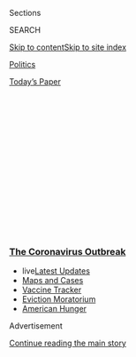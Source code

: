 <div id="app">

<div>

<div>

<div>

<div class="NYTAppHideMasthead css-1q2w90k e1suatyy0">

<div class="section css-ui9rw0 e1suatyy2">

<div class="css-eph4ug er09x8g0">

<div class="css-6n7j50">

</div>

<span class="css-1dv1kvn">Sections</span>

<div class="css-10488qs">

<span class="css-1dv1kvn">SEARCH</span>

</div>

[Skip to content](#site-content)[Skip to site
index](#site-index)

</div>

<div id="masthead-section-label" class="css-1wr3we4 eaxe0e00">

[Politics](https://www.nytimes3xbfgragh.onion/section/politics)

</div>

<div class="css-10698na e1huz5gh0">

</div>

</div>

<div id="masthead-bar-one" class="section hasLinks css-15hmgas e1csuq9d3">

<div class="css-uqyvli e1csuq9d0">

</div>

<div class="css-1uqjmks e1csuq9d1">

</div>

<div class="css-9e9ivx">

[](https://myaccount.nytimes3xbfgragh.onion/auth/login?response_type=cookie&client_id=vi)

</div>

<div class="css-1bvtpon e1csuq9d2">

[Today’s
Paper](https://www.nytimes3xbfgragh.onion/section/todayspaper)

</div>

</div>

</div>

</div>

<div data-aria-hidden="false">

<div id="site-content" data-role="main">

<div>

<div class="css-1aor85t" style="opacity:0.000000001;z-index:-1;visibility:hidden">

<div class="css-1hqnpie">

<div class="css-epjblv">

<span class="css-17xtcya">[Politics](/section/politics)</span><span class="css-x15j1o">|</span><span class="css-fwqvlz">Pfizer
Gets $1.95 Billion to Produce Coronavirus Vaccine by Year’s
End</span>

</div>

<div class="css-k008qs">

<div class="css-1iwv8en">

<span class="css-18z7m18"></span>

<div>

</div>

</div>

<span class="css-1n6z4y">https://nyti.ms/2OOem6k</span>

<div class="css-1705lsu">

<div class="css-4xjgmj">

<div class="css-4skfbu" data-role="toolbar" data-aria-label="Social Media Share buttons, Save button, and Comments Panel with current comment count" data-testid="share-tools">

  - 
  - 
  - 
  - 
    
    <div class="css-6n7j50">
    
    </div>

  - 
  - 

</div>

</div>

</div>

</div>

</div>

</div>

<div class="css-13pd83m">

<div class="css-l9svim">

### [<span class="css-pa1jbp"><span class="css-1rxm0ex">The Coronavirus</span><span class="css-1rxm0ex"> Outbreak</span></span>](https://www.nytimes3xbfgragh.onion/news-event/coronavirus?name=styln-coronavirus-national&region=TOP_BANNER&block=storyline_menu_recirc&action=click&pgtype=Article&impression_id=1a28d2e0-efba-11ea-8539-d55bbc3b7401&variant=undefined)

  - <span class="css-ousu42"><span class="css-12clwdu">live</span>[Latest
    Updates](https://www.nytimes3xbfgragh.onion/2020/09/05/world/coronavirus-covid.html?name=styln-coronavirus-national&region=TOP_BANNER&block=storyline_menu_recirc&action=click&pgtype=Article&impression_id=1a28d2e1-efba-11ea-8539-d55bbc3b7401&variant=undefined)</span>
  - <span class="css-ousu42">[Maps and
    Cases](https://www.nytimes3xbfgragh.onion/interactive/2020/us/coronavirus-us-cases.html?name=styln-coronavirus-national&region=TOP_BANNER&block=storyline_menu_recirc&action=click&pgtype=Article&impression_id=1a28f9f0-efba-11ea-8539-d55bbc3b7401&variant=undefined)</span>
  - <span class="css-ousu42">[Vaccine
    Tracker](https://www.nytimes3xbfgragh.onion/interactive/2020/science/coronavirus-vaccine-tracker.html?name=styln-coronavirus-national&region=TOP_BANNER&block=storyline_menu_recirc&action=click&pgtype=Article&impression_id=1a28f9f1-efba-11ea-8539-d55bbc3b7401&variant=undefined)</span>
  - <span class="css-ousu42">[Eviction
    Moratorium](https://www.nytimes3xbfgragh.onion/2020/09/02/your-money/eviction-moratorium-covid.html?name=styln-coronavirus-national&region=TOP_BANNER&block=storyline_menu_recirc&action=click&pgtype=Article&impression_id=1a28f9f2-efba-11ea-8539-d55bbc3b7401&variant=undefined)</span>
  - <span class="css-ousu42">[American
    Hunger](https://www.nytimes3xbfgragh.onion/interactive/2020/09/02/magazine/food-insecurity-hunger-us.html?name=styln-coronavirus-national&region=TOP_BANNER&block=storyline_menu_recirc&action=click&pgtype=Article&impression_id=1a28f9f3-efba-11ea-8539-d55bbc3b7401&variant=undefined)</span>

</div>

</div>

<div id="top-wrapper" class="css-1sy8kpn">

<div id="top-slug" class="css-l9onyx">

Advertisement

</div>

[Continue reading the main
story](#after-top)

<div class="ad top-wrapper" style="text-align:center;height:100%;display:block;min-height:250px">

<div id="top" class="place-ad" data-position="top" data-size-key="top">

</div>

</div>

<div id="after-top">

</div>

</div>

<div>

<div id="sponsor-wrapper" class="css-1hyfx7x">

<div id="sponsor-slug" class="css-19vbshk">

Supported by

</div>

[Continue reading the main
story](#after-sponsor)

<div id="sponsor" class="ad sponsor-wrapper" style="text-align:center;height:100%;display:block">

</div>

<div id="after-sponsor">

</div>

</div>

<div class="css-186x18t">

</div>

<div class="css-1vkm6nb ehdk2mb0">

# Pfizer Gets $1.95 Billion to Produce Coronavirus Vaccine by Year’s End

</div>

Two pharmaceutical companies announced a nearly $2 billion contract for
600 million doses of a vaccine, with the first 100 million promised
before the end of the year.

<div class="css-79elbk" data-testid="photoviewer-wrapper">

<div class="css-z3e15g" data-testid="photoviewer-wrapper-hidden">

</div>

<div class="css-1a48zt4 ehw59r15" data-testid="photoviewer-children">

![<span class="css-16f3y1r e13ogyst0" data-aria-hidden="true">The first
patient enrolled in Pfizer’s Covid-19 vaccine trial receiving an
injection at the University of Maryland School of Medicine in Baltimore
in
May.</span><span class="css-cnj6d5 e1z0qqy90" itemprop="copyrightHolder"><span class="css-1ly73wi e1tej78p0">Credit...</span><span><span>University
of Maryland School of Medicine, via Associated
Press</span></span></span>](https://static01.graylady3jvrrxbe.onion/images/2020/07/22/us/politics/22dc-virus-vaccine/merlin_174113568_f0395436-1ab7-4df9-86d6-fd1b39b08578-articleLarge.jpg?quality=75&auto=webp&disable=upscale)

</div>

</div>

<div class="css-18e8msd">

<div class="css-vp77d3 epjyd6m0">

<div class="css-1baulvz">

By [<span class="css-1baulvz" itemprop="name">Noah
Weiland</span>](https://www.nytimes3xbfgragh.onion/by/noah-weiland),
[<span class="css-1baulvz" itemprop="name">Denise
Grady</span>](https://www.nytimes3xbfgragh.onion/by/denise-grady) and
[<span class="css-1baulvz last-byline" itemprop="name">David E.
Sanger</span>](https://www.nytimes3xbfgragh.onion/by/david-e-sanger)

</div>

</div>

  - 
    
    <div class="css-ld3wwf e16638kd2">
    
    Published July 22, 2020Updated July 30,
    2020
    
    </div>

  - 
    
    <div class="css-4xjgmj">
    
    <div class="css-pvvomx" data-role="toolbar" data-aria-label="Social Media Share buttons, Save button, and Comments Panel with current comment count" data-testid="share-tools">
    
      - 
      - 
      - 
      - 
        
        <div class="css-6n7j50">
        
        </div>
    
      - 
      - 
    
    </div>
    
    </div>

</div>

</div>

<div class="section meteredContent css-1r7ky0e" name="articleBody" itemprop="articleBody">

<div class="css-1fanzo5 StoryBodyCompanionColumn">

<div class="css-53u6y8">

WASHINGTON — As nations around the world race to lock up [coronavirus
vaccines](https://www.nytimes3xbfgragh.onion/2020/07/27/health/moderna-vaccine-covid.html)
even before they are ready, the Trump administration on Wednesday made
one of the largest investments yet, announcing a nearly $2 billion
contract with
[Pfizer](https://www.nytimes3xbfgragh.onion/2020/07/27/health/moderna-vaccine-covid.html)
and a German biotechnology company for 100 million doses by December.

The contract is part of what the White House calls the Warp Speed
project, an effort to drastically shorten the time it would take to
manufacture and distribute a working
[vaccine](https://www.nytimes3xbfgragh.onion/2020/07/22/upshot/vaccine-coronavirus-government-purchase.html).
So far, the United States has put money into more than a half dozen
efforts, hoping to build manufacturing ability for an eventual
breakthrough.

Europe has a parallel effort underway. Germany recently took a 23
percent stake in a German firm, CureVac, that [President Trump once
tried to
lure](https://www.nytimes3xbfgragh.onion/2020/03/15/world/europe/cornonavirus-vaccine-us-germany.html)
to American shores in hopes that its vaccine, if successful, would be
distributed in the United States first. A [European-led fund-raising
effort in
May](https://www.nytimes3xbfgragh.onion/2020/05/04/world/europe/eu-coronavirus-vaccine.html)
brought $8 billion in pledges from the world’s governments,
philanthropists and leaders for coronavirus vaccine research, even with
the United States sitting out the conference.

China, meantime, has militarized the effort: Researchers associated with
the Academy of Military Medical Sciences have developed one of China’s
leading vaccine candidates, and another Chinese firm, Sinopharm Group,
announced in June that it was beginning Phase 3 trials in the United
Arab Emirates.

</div>

</div>

<div class="css-1fanzo5 StoryBodyCompanionColumn">

<div class="css-53u6y8">

The Pfizer contract, an agreement to ensure the pharmaceutical giant has
a market for its work, is the biggest splash yet by the Americans. No
vaccine has yet been developed, and it is not clear whether the Pfizer
version will work. But if the vaccine being produced by Pfizer and
BioNTech, the German firm, proves to be safe and effective in clinical
trials, the companies say they could manufacture those first 100 million
doses by the end of the year.

Under [the
arrangement](https://www.businesswire.com/news/home/20200722005438/en/Pfizer-BioNTech-Announce-Agreement-U.S.-Government-600),
the federal government would obtain that first batch for $1.95 billion,
or about $20 a dose, with the rights to acquire up to 500 million more,
or 600 million total. Americans would receive the vaccine for free.
Before it could be distributed, it would need emergency approval by the
Food and Drug Administration. But the U.S. government does not pay the
nearly $2 billion until the drug is approved and the first 100 million
doses are delivered.

Pfizer said that large-scale safety and efficacy trials were to begin
this month, with regulatory review set for as early as October, although
nothing was guaranteed.

“Depending on success in clinical trials, today’s agreement will enable
the delivery of approximately 100 million doses of vaccine being
developed by Pfizer and BioNTech,” Alex M. Azar II, the health
secretary, said in a statement announcing the deal.

On Monday, Pfizer and
[AstraZeneca](https://www.nytimes3xbfgragh.onion/2020/05/21/health/coronavirus-vaccine-astrazeneca.html),
a British-Swedish drug company developing a potential
[vaccine](https://www.nytimes3xbfgragh.onion/interactive/2020/06/09/magazine/covid-vaccine.html)
with Oxford University, [released
data](https://www.nytimes3xbfgragh.onion/2020/07/20/world/covid-coronavirus-vaccine.html)
suggesting that their vaccines could stimulate strong immune responses
with only minor side effects.

</div>

</div>

<div class="css-1fanzo5 StoryBodyCompanionColumn">

<div class="css-53u6y8">

But unlike AstraZeneca, which has also obtained funding from the U.S.
government, Pfizer did not receive a contract for its earlier research
and development efforts — only for the doses and their
distribution.

<div id="NYT_MAIN_CONTENT_1_REGION" class="css-9tf9ac">

<div>

<div id="styln-covid-updates-world" class="section interactive-content interactive-size-medium css-1ftcdic">

<div class="css-17ih8de interactive-body">

<div id="styln-briefing-block" data-asset-id="QXJ0aWNsZTpueXQ6Ly9hcnRpY2xlLzI5YzI0NTk0LWYzYTUtNTQ2ZS1hMWNmLWFkZWYxODdiZTJiOQ==">

<div class="briefing-block-header-section">

# [Latest Updates: The Coronavirus Outbreak](https://www.nytimes3xbfgragh.onion/2020/09/04/world/covid-19-coronavirus.html?action=click&pgtype=Article&state=default&region=MAIN_CONTENT_1&context=storylines_live_updates)

<div class="briefing-block-ts">

Updated 2020-09-05T12:05:40.998Z

</div>

</div>

  - [Research connects vaping to a higher chance of catching the virus —
    and suffering its worst
    effects.](https://www.nytimes3xbfgragh.onion/2020/09/04/world/covid-19-coronavirus.html?action=click&pgtype=Article&state=default&region=MAIN_CONTENT_1&context=storylines_live_updates#link-1654f6ad)
  - [Another college football game won’t be played as
    planned.](https://www.nytimes3xbfgragh.onion/2020/09/04/world/covid-19-coronavirus.html?action=click&pgtype=Article&state=default&region=MAIN_CONTENT_1&context=storylines_live_updates#link-52e4198a)
  - [Pharmaceutical companies plan a joint pledge on safety standards as
    they move vaccines to the
    marketplace.](https://www.nytimes3xbfgragh.onion/2020/09/04/world/covid-19-coronavirus.html?action=click&pgtype=Article&state=default&region=MAIN_CONTENT_1&context=storylines_live_updates#link-181cef0)

<div class="briefing-block-footer">

<div class="briefing-block-footer-meta">

[See more
updates](https://www.nytimes3xbfgragh.onion/2020/09/04/world/covid-19-coronavirus.html?action=click&pgtype=Article&state=default&region=MAIN_CONTENT_1&context=storylines_live_updates)

</div>

<div class="briefing-block-briefinglinks">

<span>More live coverage:</span>
[Markets](https://www.nytimes3xbfgragh.onion/live/2020/09/04/business/stock-market-today-coronavirus?action=click&pgtype=Article&state=default&region=MAIN_CONTENT_1&context=storylines_live_updates)

</div>

</div>

</div>

</div>

</div>

</div>

</div>

By refusing funding up until now, Pfizer was able to avoid drawn-out
contractual negotiations and get its vaccine to trials, company
officials say.

“We didn’t accept the federal government funding solely for the reason
that we wanted to be able to move as quickly as possible with our
vaccine candidate into the clinic,” John Young, Pfizer’s chief business
officer, said on Tuesday at [a congressional
hearing](https://www.nytimes3xbfgragh.onion/2020/07/21/health/covid-19-vaccine-coronavirus-moderna-pfizer.html)
with executives from five vaccine manufacturers.

Pfizer and BioNTech are developing a
[vaccine](https://www.nytimes3xbfgragh.onion/2020/05/15/us/politics/coronavirus-vaccine-timeline.html)
candidate that uses genetic material from the virus, [known as messenger
RNA](https://www.nytimes3xbfgragh.onion/2020/05/05/health/pfizer-vaccine-coronavirus.html),
to stimulate the immune system without making the recipient sick. The
technology can create a vaccine quickly, but has not yet produced one
that has been approved and
marketed.

[Moderna](https://www.nytimes3xbfgragh.onion/2020/07/27/health/moderna-vaccine-covid.html),
a Massachusetts biotech company, received $483 million from the U.S.
government for its vaccine development and is also using mRNA
technology. By putting the might of an industry giant behind it, Pfizer
is making the technology mainstream.

<div id="NYT_MAIN_CONTENT_2_REGION" class="css-9tf9ac">

<div>

</div>

</div>

The lack of a track record has prompted some skepticism about this
approach, but Dr. Kathrin Jansen, a senior vice president and the head
of vaccine research and development at Pfizer, dismissed the criticism.

“That’s not a scientific mind-set — that just because it’s new, it will
fail,” she said in an interview.

</div>

</div>

<div class="css-1fanzo5 StoryBodyCompanionColumn">

<div class="css-53u6y8">

Earlier in her career, Dr. Jansen worked for Merck, where she led its
development of a vaccine to prevent cervical cancer, which is caused by
a virus. The vaccine, Gardasil, has been successful. It, too, used a
technology that was new at the time and faced considerable skepticism.

Dr. Jansen said Pfizer had placed its bet on messenger RNA not just
because the technology could produce a vaccine quickly, but also because
its review of previous work by BioNTech on experimental cancer vaccines
suggested the approach could cause a powerful immune response. Before
the coronavirus pandemic, the two companies had been collaborating on
flu vaccines.

Vaccines using mRNA consist of genetic material from part of the virus,
encased in tiny particles made of fat that help it get into human cells.
The messenger RNA then prompts the cells to churn out a tiny piece of
the virus, causing the immune system to attack the real virus if the
person is exposed. In essence, the patient’s cells become factories for
a harmless fragment of the virus.

These vaccines set off several different kinds of immune responses, Dr.
Jansen said, which is important because scientists do not know yet which
type will be most potent against the coronavirus.

Dr. Jansen described making such a vaccine as a clean, fast process that
required a relatively small footprint to produce many
doses.

<div id="NYT_MAIN_CONTENT_3_REGION" class="css-9tf9ac">

<div>

<div id="styln-prism-freeform-1594220623585" class="section interactive-content interactive-size-medium css-1ftcdic">

<div class="css-17ih8de interactive-body">

<div id="prism-freeform-block-62914" class="css-19mumt8" data-role="complementary" data-storyline="The Coronavirus Outbreak" data-truncated="true" tabindex="0">

<div class="css-a8d9oz">

<div class="css-eb027h">

[](https://www.nytimes3xbfgragh.onion/news-event/coronavirus?action=click&pgtype=Article&state=default&region=MAIN_CONTENT_3&context=storylines_faq)

### The Coronavirus Outbreak ›

#### Frequently Asked Questions

Updated September 4, 2020

  - #### What are the symptoms of coronavirus?
    
      - In the beginning, the coronavirus [seemed like it was primarily
        a respiratory
        illness](https://www.nytimes3xbfgragh.onion/article/coronavirus-facts-history.html?action=click&pgtype=Article&state=default&region=MAIN_CONTENT_3&context=storylines_faq#link-6817bab5) —
        many patients had fever and chills, were weak and tired, and
        coughed a lot, though some people don’t show many symptoms at
        all. Those who seemed sickest had pneumonia or acute respiratory
        distress syndrome and received supplemental oxygen. By now,
        doctors have identified many more symptoms and syndromes. In
        April, [the C.D.C. added to the list of early
        signs](https://www.nytimes3xbfgragh.onion/2020/04/27/health/coronavirus-symptoms-cdc.html?action=click&pgtype=Article&state=default&region=MAIN_CONTENT_3&context=storylines_faq) sore
        throat, fever, chills and muscle aches. Gastrointestinal upset,
        such as diarrhea and nausea, has also been observed. Another
        telltale sign of infection may be a sudden, profound diminution
        of one’s [sense of smell and
        taste.](https://www.nytimes3xbfgragh.onion/2020/03/22/health/coronavirus-symptoms-smell-taste.html?action=click&pgtype=Article&state=default&region=MAIN_CONTENT_3&context=storylines_faq) Teenagers
        and young adults in some cases have developed painful red and
        purple lesions on their fingers and toes — nicknamed “Covid toe”
        — but few other serious symptoms.

  - #### Why is it safer to spend time together outside?
    
      - [Outdoor
        gatherings](https://www.nytimes3xbfgragh.onion/2020/05/15/us/coronavirus-what-to-do-outside.html?action=click&pgtype=Article&state=default&region=MAIN_CONTENT_3&context=storylines_faq) lower
        risk because wind disperses viral droplets, and sunlight can
        kill some of the virus. Open spaces prevent the virus from
        building up in concentrated amounts and being inhaled, which can
        happen when infected people exhale in a confined space for long
        stretches of time, said Dr. Julian W. Tang, a virologist at the
        University of Leicester.

  - #### Why does standing six feet away from others help?
    
      - The coronavirus spreads primarily through droplets from your
        mouth and nose, especially when you cough or sneeze. The C.D.C.,
        one of the organizations using that measure, [bases its
        recommendation of six
        feet](https://www.nytimes3xbfgragh.onion/2020/04/14/health/coronavirus-six-feet.html?action=click&pgtype=Article&state=default&region=MAIN_CONTENT_3&context=storylines_faq) on
        the idea that most large droplets that people expel when they
        cough or sneeze will fall to the ground within six feet. But six
        feet has never been a magic number that guarantees complete
        protection. Sneezes, for instance, can launch droplets a lot
        farther than six feet, [according to a recent
        study](https://jamanetwork.com/journals/jama/fullarticle/2763852).
        It's a rule of thumb: You should be safest standing six feet
        apart outside, especially when it's windy. But keep a mask on at
        all times, even when you think you’re far enough apart.

  - #### I have antibodies. Am I now immune?
    
      - As of right now,[ that seems likely, for at least several
        months.](https://www.nytimes3xbfgragh.onion/2020/07/22/health/covid-antibodies-herd-immunity.html?action=click&pgtype=Article&state=default&region=MAIN_CONTENT_3&context=storylines_faq) There
        have been frightening accounts of people suffering what seems to
        be a second bout of Covid-19. But experts say these patients may
        have a drawn-out course of infection, with the virus taking a
        slow toll weeks to months after initial exposure. People
        infected with the coronavirus typically
        [produce](https://www.nature.com/articles/s41586-020-2456-9) immune
        molecules called antibodies, which are [protective proteins made
        in response to an
        infection](https://www.nytimes3xbfgragh.onion/2020/05/07/health/coronavirus-antibody-prevalence.html?action=click&pgtype=Article&state=default&region=MAIN_CONTENT_3&context=storylines_faq)[.
        These antibodies
        may](https://www.nytimes3xbfgragh.onion/2020/05/07/health/coronavirus-antibody-prevalence.html?action=click&pgtype=Article&state=default&region=MAIN_CONTENT_3&context=storylines_faq) last
        in the body [only two to three
        months](https://www.nature.com/articles/s41591-020-0965-6),
        which may seem worrisome, but that’s perfectly normal after an
        acute infection subsides, said Dr. Michael Mina, an immunologist
        at Harvard University. It may be possible to get the coronavirus
        again, but it’s highly unlikely that it would be possible in a
        short window of time from initial infection or make people
        sicker the second time.

  - #### What are my rights if I am worried about going back to work?
    
      - Employers have to provide [a safe
        workplace](https://www.osha.gov/SLTC/covid-19/standards.html) with
        policies that protect everyone equally. [And if one of your
        co-workers tests positive for the coronavirus, the
        C.D.C.](https://www.nytimes3xbfgragh.onion/article/coronavirus-money-unemployment.html?action=click&pgtype=Article&state=default&region=MAIN_CONTENT_3&context=storylines_faq) has
        said that [employers should tell their
        employees](https://www.cdc.gov/coronavirus/2019-ncov/community/guidance-business-response.html) --
        without giving you the sick employee’s name -- that they may
        have been exposed to the
virus.

<div id="styln-survey-component-62914" class="styln-survey-component" data-surveyname="faq" data-surveystoryline="coronavirus">

</div>

</div>

<div class="css-6mllg9">

</div>

<div class="css-pmm6ed">

<span class="css-5gimkt"></span>

</div>

</div>

</div>

</div>

</div>

</div>

</div>

She added that it “has the potential to be fast to produce a product
that is very well defined and very pure.”

Several other companies are also making such vaccines, and each has its
own formulation of the genetic material and types of fat used to encase
it.

</div>

</div>

<div class="css-1fanzo5 StoryBodyCompanionColumn">

<div class="css-53u6y8">

The large vaccine studies set to begin this month will each include
30,000 people, with some getting placebo shots. The [Food and Drug
Administration has
said](https://www.fda.gov/regulatory-information/search-fda-guidance-documents/development-and-licensure-vaccines-prevent-covid-19)
that to be considered effective, a coronavirus vaccine should protect 50
percent of the people who receive it.

Companies hope to show proof of effectiveness by the fall, but that will
depend on enrolling enough volunteers in areas where the infection rate
is high enough to see a significant difference between the vaccinated
people and the placebo group.

“We think we will see the end points, given that the infection rates are
going up, up, up,” Dr. Jansen said. “If the stars are aligned, it could
be next fall. But everything has to be right.”

Dr. Amesh Adalja, an infectious disease physician and senior scholar at
the Johns Hopkins University Center for Health Security, said that
Pfizer, unlike some smaller pharmaceutical companies that the government
had contracted with, did not need research money because it was likely
to have the infrastructure and early data it needed to speed its vaccine
to trials without federal assistance.

“Pfizer is a company that has a lot of expertise in making vaccines,” he
said. “They knew that any negotiation with the government could have
delayed the start” of trials, which he said the company knew how to set
up rapidly.

He added that the $1.95 billion agreement was a way to guarantee a
market for the vaccine at the end of production, since prominent
drugmakers have historically been hesitant to spend on infectious
disease outbreaks.

“Advance purchase agreements have been one way we’ve been able to
acquire vaccines and countermeasures against certain threats that
pharmaceutical companies have traditionally stayed away from,” he said.

</div>

</div>

<div class="css-1fanzo5 StoryBodyCompanionColumn">

<div class="css-53u6y8">

The agreement with Pfizer, which the company and the Department of
Health and Human Services announced Wednesday morning, is the largest
one yet for Operation Warp Speed. The federal government announced this
month that it would pay the Maryland-based company
[Novavax](https://www.nytimes3xbfgragh.onion/2020/07/16/health/coronavirus-vaccine-novavax.html)
$1.6 billion to expedite the development of a [coronavirus
vaccine](https://www.nytimes3xbfgragh.onion/interactive/2020/science/coronavirus-vaccine-tracker.html).

“We’ve been committed to making the impossible possible by working
tirelessly to develop and produce in record time a safe and effective
vaccine to help bring an end to this global health crisis,” Dr. Albert
Bourla, Pfizer’s chairman and chief executive officer, said in a news
release.

</div>

</div>

<div>

</div>

</div>

<div>

</div>

<div>

</div>

<div>

</div>

<div>

<div id="bottom-wrapper" class="css-1ede5it">

<div id="bottom-slug" class="css-l9onyx">

Advertisement

</div>

[Continue reading the main
story](#after-bottom)

<div id="bottom" class="ad bottom-wrapper" style="text-align:center;height:100%;display:block;min-height:90px">

</div>

<div id="after-bottom">

</div>

</div>

</div>

</div>

</div>

## Site Index

<div>

</div>

## Site Information Navigation

  - [© <span>2020</span> <span>The New York Times
    Company</span>](https://help.nytimes3xbfgragh.onion/hc/en-us/articles/115014792127-Copyright-notice)

<!-- end list -->

  - [NYTCo](https://www.nytco.com/)
  - [Contact
    Us](https://help.nytimes3xbfgragh.onion/hc/en-us/articles/115015385887-Contact-Us)
  - [Work with us](https://www.nytco.com/careers/)
  - [Advertise](https://nytmediakit.com/)
  - [T Brand Studio](http://www.tbrandstudio.com/)
  - [Your Ad
    Choices](https://www.nytimes3xbfgragh.onion/privacy/cookie-policy#how-do-i-manage-trackers)
  - [Privacy](https://www.nytimes3xbfgragh.onion/privacy)
  - [Terms of
    Service](https://help.nytimes3xbfgragh.onion/hc/en-us/articles/115014893428-Terms-of-service)
  - [Terms of
    Sale](https://help.nytimes3xbfgragh.onion/hc/en-us/articles/115014893968-Terms-of-sale)
  - [Site
    Map](https://spiderbites.nytimes3xbfgragh.onion)
  - [Help](https://help.nytimes3xbfgragh.onion/hc/en-us)
  - [Subscriptions](https://www.nytimes3xbfgragh.onion/subscription?campaignId=37WXW)

</div>

</div>

</div>

</div>
